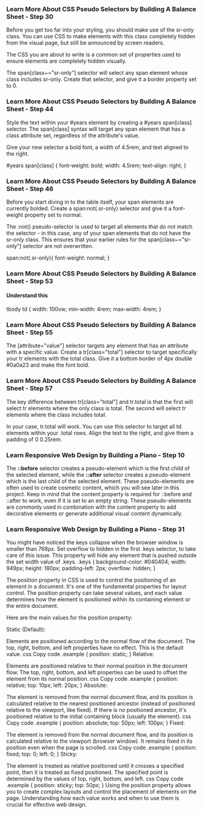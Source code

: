 ### Learn More About CSS Pseudo Selectors by Building A Balance Sheet - Step 30

Before you get too far into your styling, you should make use of the sr-only class. You can use CSS to make elements with this class completely hidden from the visual page, but still be announced by screen readers.

The CSS you are about to write is a common set of properties used to ensure elements are completely hidden visually.

The span[class~="sr-only"] selector will select any span element whose class includes sr-only. Create that selector, and give it a border property set to 0.



### Learn More About CSS Pseudo Selectors by Building A Balance Sheet - Step 44
Style the text within your #years element by creating a #years span[class] selector. The span[class] syntax will target any span element that has a class attribute set, regardless of the attribute's value.

Give your new selector a bold font, a width of 4.5rem, and text aligned to the right.

#years span[class] {
  font-weight: bold;
  width: 4.5rem;
  text-align: right;
}


### Learn More About CSS Pseudo Selectors by Building A Balance Sheet - Step 46
Before you start diving in to the table itself, your span elements are currently bolded. Create a span:not(.sr-only) selector and give it a font-weight property set to normal.

The :not() pseudo-selector is used to target all elements that do not match the selector - in this case, any of your span elements that do not have the sr-only class. This ensures that your earlier rules for the span[class~="sr-only"] selector are not overwritten.

span:not(.sr-only){
  font-weight: normal;
}

### Learn More About CSS Pseudo Selectors by Building A Balance Sheet - Step 53
#### Understand this 
tbody td {
  width: 100vw;
  min-width: 4rem;
  max-width: 4rem;
}

### Learn More About CSS Pseudo Selectors by Building A Balance Sheet - Step 55
The [attribute="value"] selector targets any element that has an attribute with a specific value. Create a tr[class="total"] selector to target specifically your tr elements with the total class. Give it a bottom border of 4px double #0a0a23 and make the font bold.

### Learn More About CSS Pseudo Selectors by Building A Balance Sheet - Step 57
The key difference between tr[class="total"] and tr.total is that the first will select tr elements where the only class is total. The second will select tr elements where the class includes total.

In your case, tr.total will work. You can use this selector to target all td elements within your .total rows. Align the text to the right, and give them a padding of 0 0.25rem.

### Learn Responsive Web Design by Building a Piano - Step 10
The **::before** selector creates a pseudo-element which is the first child of the selected element, while the **::after** selector creates a pseudo-element which is the last child of the selected element. These pseudo-elements are often used to create cosmetic content, which you will see later in this project.
Keep in mind that the content property is required for ::before and ::after to work, even if it is set to an empty string. These pseudo-elements are commonly used in combination with the content property to add decorative elements or generate additional visual content dynamically.

### Learn Responsive Web Design by Building a Piano - Step 31
You might have noticed the keys collapse when the browser window is smaller than 768px. Set overflow to hidden in the first .keys selector, to take care of this issue. This property will hide any element that is pushed outside the set width value of .keys.
.keys {
  background-color: #040404;
  width: 949px;
  height: 180px;
  padding-left: 2px;
  overflow: hidden;
}

The position property in CSS is used to control the positioning of an element in a document. It's one of the fundamental properties for layout control. The position property can take several values, and each value determines how the element is positioned within its containing element or the entire document.

Here are the main values for the position property:

Static (Default):

Elements are positioned according to the normal flow of the document.
The top, right, bottom, and left properties have no effect.
This is the default value.
css
Copy code
.example {
  position: static;
}
Relative:

Elements are positioned relative to their normal position in the document flow.
The top, right, bottom, and left properties can be used to offset the element from its normal position.
css
Copy code
.example {
  position: relative;
  top: 10px;
  left: 20px;
}
Absolute:

The element is removed from the normal document flow, and its position is calculated relative to the nearest positioned ancestor (instead of positioned relative to the viewport, like fixed).
If there is no positioned ancestor, it's positioned relative to the initial containing block (usually the <html> element).
css
Copy code
.example {
  position: absolute;
  top: 50px;
  left: 100px;
}
Fixed:

The element is removed from the normal document flow, and its position is calculated relative to the viewport (browser window).
It remains fixed in its position even when the page is scrolled.
css
Copy code
.example {
  position: fixed;
  top: 0;
  left: 0;
}
Sticky:

The element is treated as relative positioned until it crosses a specified point, then it is treated as fixed positioned.
The specified point is determined by the values of top, right, bottom, and left.
css
Copy code
.example {
  position: sticky;
  top: 50px;
}
Using the position property allows you to create complex layouts and control the placement of elements on the page. Understanding how each value works and when to use them is crucial for effective web design.